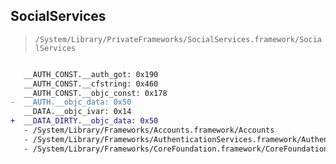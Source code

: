 ## SocialServices

> `/System/Library/PrivateFrameworks/SocialServices.framework/SocialServices`

```diff

   __AUTH_CONST.__auth_got: 0x190
   __AUTH_CONST.__cfstring: 0x460
   __AUTH_CONST.__objc_const: 0x178
-  __AUTH.__objc_data: 0x50
   __DATA.__objc_ivar: 0x14
+  __DATA_DIRTY.__objc_data: 0x50
   - /System/Library/Frameworks/Accounts.framework/Accounts
   - /System/Library/Frameworks/AuthenticationServices.framework/AuthenticationServices
   - /System/Library/Frameworks/CoreFoundation.framework/CoreFoundation

```
